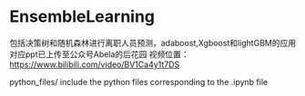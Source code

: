 # EnsembleLearning
包括决策树和随机森林进行离职人员预测，adaboost,Xgboost和lightGBM的应用
对应ppt已上传至公众号Abela的后花园
视频位置：https://www.bilibili.com/video/BV1Ca4y1t7DS

python_files/  include the python files corresponding to the .ipynb file

